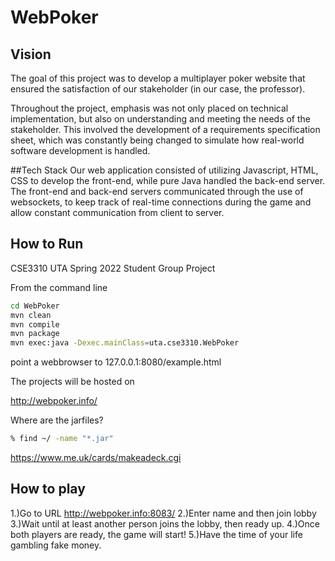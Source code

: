 # WebPoker

## Vision
The goal of this project was to develop a multiplayer poker website that ensured the satisfaction of our stakeholder (in our case, the professor). 

Throughout the project, emphasis was not only placed on technical implementation, but also on understanding and meeting the needs of the stakeholder. 
This involved the development of a requirements specification sheet, which was constantly being changed to simulate how real-world software development is handled. 

##Tech Stack
Our web application consisted of utilizing Javascript, HTML, CSS to develop the front-end, while pure Java handled the back-end server.
The front-end and back-end servers communicated through the use of websockets, to keep track of real-time connections during the game and allow constant communication from client to server. 

## How to Run
CSE3310 UTA Spring 2022 Student Group Project


From the command line
```bash
cd WebPoker
mvn clean
mvn compile
mvn package
mvn exec:java -Dexec.mainClass=uta.cse3310.WebPoker
```
point a webbrowser to 127.0.0.1:8080/example.html

The projects will be hosted on

http://webpoker.info/


Where are the jarfiles?
```bash
% find ~/ -name "*.jar"
```


https://www.me.uk/cards/makeadeck.cgi

## How to play
1.)Go to URL http://webpoker.info:8083/
2.)Enter name and then join lobby
3.)Wait until at least another person joins the lobby, then ready up. 
4.)Once both players are ready, the game will start!
5.)Have the time of your life gambling fake money.


